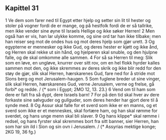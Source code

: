 ## Kapittel 31

1 Ve dem som farer ned til Egypt etter hjelp og setter sin lit til hester og stoler på vogner fordi de er mange, og på hestfolk fordi de er så tallrike, men ikke vender sine øyne til Israels Hellige og ikke søker Herren!
2 Men også han er vis, han lar ulykke komme, og sine ord tar han ikke tilbake; men han reiser seg mot de ondes hus og mot deres hjelp som gjør urett.
3 Og egypterne er mennesker og ikke Gud, og deres hester er kjøtt og ikke ånd, og Herren skal rekke ut sin hånd, og hjelperen skal snuble, og den hjulpne falle, og de skal omkomme alle sammen.
4 For så sa Herren til meg: Slik som en løve, en ungløve, knurrer over sitt rov, om en hel flokk hyrder kalles sammen mot den, og ikke skremmes av deres skrik og ikke blir redd for den støy de gjør, slik skal Herren, hærskarenes Gud, fare ned for å stride mot Sions berg og mot Jerusalem-haugen.
5 Som fuglene breder ut sine vinger, slik skal Herren, hærskarenes Gud, verne Jerusalem, verne og frelse, gå forbi* og redde. / {* som i Egypt; 2MO 12, 13. 23.}
6 Vend om til ham som dere er falt fra så dypt, dere Israels barn!
7 For på den tid skal hver av dere forkaste sine sølvguder og gullguder, som deres hender har gjort dere til å synde med.
8 Og Assur skal falle for et sverd som ikke er en manns, og et sverd som ikke er et menneskes, skal fortære ham, og han skal rømme for sverdet, og hans unge menn skal bli slaver.
9 Og hans klippe* skal rømme i redsel, og hans fyrster skal skremmes bort fra sitt banner, sier Herren, han som har sin ild i Sion og sin ovn i Jerusalem. / {* Assyrias mektige konge; 2KG 19, 36 fg.}
